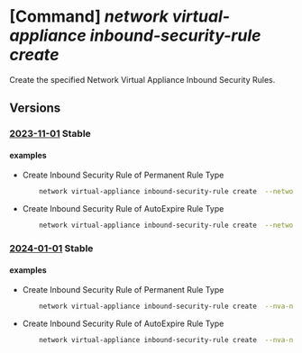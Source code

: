 # [Command] _network virtual-appliance inbound-security-rule create_

Create the specified Network Virtual Appliance Inbound Security Rules.

## Versions

### [2023-11-01](/Resources/mgmt-plane/L3N1YnNjcmlwdGlvbnMve30vcmVzb3VyY2Vncm91cHMve30vcHJvdmlkZXJzL21pY3Jvc29mdC5uZXR3b3JrL25ldHdvcmt2aXJ0dWFsYXBwbGlhbmNlcy97fS9pbmJvdW5kc2VjdXJpdHlydWxlcy97fQ==/2023-11-01.xml) **Stable**

<!-- mgmt-plane /subscriptions/{}/resourcegroups/{}/providers/microsoft.network/networkvirtualappliances/{}/inboundsecurityrules/{} 2023-11-01 -->

#### examples

- Create Inbound Security Rule of Permanent Rule Type
    ```bash
        network virtual-appliance inbound-security-rule create  --network-virtual-appliance-name "MyName" -g "MyRG" --subscription {subID} --rule-type "Permanent" --name "PermanentRuleCollection" --rules "[{name:'inboundRule',protocol:'TCP',destination-port-ranges:['80-120'],applies-on:['slbIP'],source-address-prefix:'*'}]"
    ```

- Create Inbound Security Rule of AutoExpire Rule Type
    ```bash
        network virtual-appliance inbound-security-rule create  --network-virtual-appliance-name "MyName" -g "MyRG" --subscription {subID} --rule-type "AutoExpire" --name "TemporaryRuleCollection" --rules "[{name:'inboundRule',protocol:'TCP',destination-port-ranges:['80-120'],applies-on:['publicnicipconfig'],source-address-prefix:'20.0.0.0/32'}]"
    ```

### [2024-01-01](/Resources/mgmt-plane/L3N1YnNjcmlwdGlvbnMve30vcmVzb3VyY2Vncm91cHMve30vcHJvdmlkZXJzL21pY3Jvc29mdC5uZXR3b3JrL25ldHdvcmt2aXJ0dWFsYXBwbGlhbmNlcy97fS9pbmJvdW5kc2VjdXJpdHlydWxlcy97fQ==/2024-01-01.xml) **Stable**

<!-- mgmt-plane /subscriptions/{}/resourcegroups/{}/providers/microsoft.network/networkvirtualappliances/{}/inboundsecurityrules/{} 2024-01-01 -->

#### examples

- Create Inbound Security Rule of Permanent Rule Type
    ```bash
        network virtual-appliance inbound-security-rule create  --nva-name "MyName" -g "MyRG" --subscription {subID} --rule-type "Permanent" --name "PermanentRuleCollection" --rules "[{name:'inboundRule',protocol:'TCP',destination-port-ranges:['80-120'],applies-on:['slbIP'],source-address-prefix:'*'}]"
    ```

- Create Inbound Security Rule of AutoExpire Rule Type
    ```bash
        network virtual-appliance inbound-security-rule create  --nva-name "MyName" -g "MyRG" --subscription {subID} --rule-type "AutoExpire" --name "TemporaryRuleCollection" --rules "[{name:'inboundRule',protocol:'TCP',destination-port-ranges:['80-120'],applies-on:['publicnicipconfig'],source-address-prefix:'20.0.0.0/32'}]"
    ```
